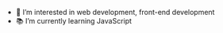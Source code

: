 - 👀 I’m interested in web development, front-end development
- 📚 I’m currently learning JavaScript

<!---
Haznjikavac/Haznjikavac is a ✨ special ✨ repository because its `README.md` (this file) appears on your GitHub profile.
You can click the Preview link to take a look at your changes.
--->
